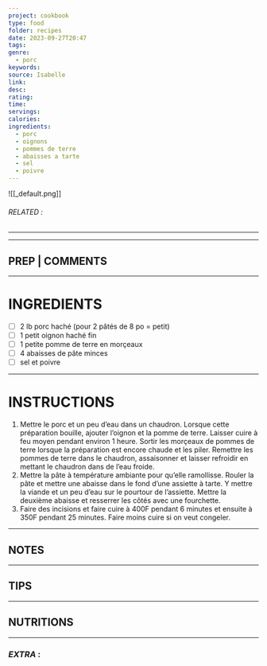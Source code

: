 ```yaml
---
project: cookbook
type: food
folder: recipes
date: 2023-09-27T20:47
tags: 
genre:
  - porc
keywords: 
source: Isabelle
link: 
desc: 
rating: 
time: 
servings: 
calories: 
ingredients:
  - porc
  - oignons
  - pommes de terre
  - abaisses a tarte
  - sel
  - poivre
---
```


![[_default.png]]
###### *RELATED* : 
---


---
## PREP | COMMENTS



---
# INGREDIENTS

- [ ] 2 lb porc haché (pour 2 pâtés de 8 po = petit)
- [ ] 1 petit oignon haché fin
- [ ] 1 petite pomme de terre en morçeaux
- [ ] 4 abaisses de pâte minces
- [ ] sel et poivre

---
# INSTRUCTIONS

1. Mettre le porc et un peu d’eau dans un chaudron. Lorsque cette préparation bouille, ajouter l’oignon et la pomme de terre. Laisser cuire à feu moyen pendant environ 1 heure. Sortir les morçeaux de pommes de terre lorsque la préparation est encore chaude et les piler. Remettre les pommes de terre dans le chaudron, assaisonner et laisser refroidir en mettant le chaudron dans de l’eau froide.
2. Mettre la pâte à température ambiante pour qu’elle ramollisse. Rouler la pâte et mettre une abaisse dans le fond d’une assiette à tarte. Y mettre la viande et un peu d’eau sur le pourtour de l’assiette. Mettre la deuxième abaisse et resserrer les côtés avec une fourchette.
3. Faire des incisions et faire cuire à 400F pendant 6 minutes et ensuite à 350F pendant 25 minutes. Faire moins cuire si on veut congeler.

---
## NOTES



---
## TIPS



---
## NUTRITIONS



---
### *EXTRA* :



